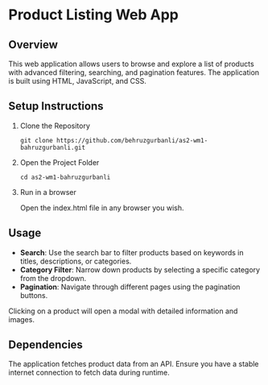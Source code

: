 <h1>Product Listing Web App</h1>

<h2>Overview</h2>
    <p>This web application allows users to browse and explore a list of products with advanced filtering, searching, and pagination features. The application is built using HTML, JavaScript, and CSS.</p>

<h2>Setup Instructions</h2>
    <ol>
        <li>Clone the Repository</li>
        <pre><code>git clone https://github.com/behruzgurbanli/as2-wm1-bahruzgurbanli.git
</code></pre>

<li>Open the Project Folder</li>
        <pre><code>cd as2-wm1-bahruzgurbanli</code></pre>

<li>Run in a browser</li>
        <p>Open the index.html file in any browser you wish.</p>
</ol>

<h2>Usage</h2>
    <ul>
        <li><strong>Search</strong>: Use the search bar to filter products based on keywords in titles, descriptions, or categories.</li>
        <li><strong>Category Filter</strong>: Narrow down products by selecting a specific category from the dropdown.</li>
        <li><strong>Pagination</strong>: Navigate through different pages using the pagination buttons.</li>
    </ul>

<p>Clicking on a product will open a modal with detailed information and images.</p>

<h2>Dependencies</h2>
    <p>The application fetches product data from an API. Ensure you have a stable internet connection to fetch data during runtime.</p>
